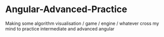 # Angular-Advanced-Practice
Making some algorithm visualisation / game / engine / whatever cross my mind to practice intermediate and advanced angular
